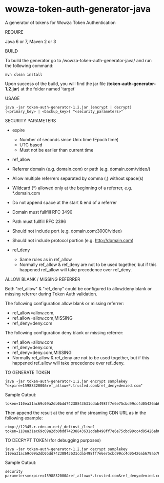 # wowza-token-auth-generator-java

A generator of tokens for Wowza Token Authentication

REQUIRE

  Java 6 or 7, Maven 2 or 3


BUILD

  To build the generator go to /wowza-token-auth-generator-java/ and run the following command:
```  
mvn clean install
```  
  Upon success of the build, you will find the jar file (**token-auth-generator-1.2.jar**) at the folder named 'target'


USAGE
```
java -jar token-auth-generator-1.2.jar (encrypt | decrypt) (<primary_key> | <backup_key>) "<security_parameters>"
```

SECURITY PARAMETERS

 * expire
   * Number of seconds since Unix time (Epoch time) 
   * UTC based 
   * Must not be earlier than current time


 * ref_allow
  *  Referrer domain (e.g. domain.com) or path (e.g. domain.com/video/)
  *  Allow multiple referrers separated by comma (,) without space(s)
  *  Wildcard (*) allowed only at the beginning of a referrer, e.g. *.domain.com
  *  Do not append space at the start & end of a referrer
  *  Domain must fullfill RFC 3490
  *  Path must fullfill RFC 2396
  *  Should not include port (e.g. domain.com:3000/video)
  *  Should not include protocol portion  (e.g. http://domain.com)

 * ref_deny
   * Same rules as in ref_allow
   * Normally ref_allow  & ref_deny are not to be used together, but if this happened ref_allow will take precedence over ref_deny.


ALLOW BLANK / MISSING REFERRER

  Both "ref_allow" & "ref_deny" could be configured to allow/deny blank or missing referrer during Token Auth validation.


The following configuration allow blank or missing referrer:
  * ref_allow=allow.com,
  * ref_allow=allow.com,MISSING
  * ref_deny=deny.com


The following configuration deny blank or missing referrer:
  * ref_allow=allow.com
  * ref_deny=deny.com,
  * ref_deny=deny.com,MISSING
  * Normally ref_allow  & ref_deny are not to be used together, but if this happened ref_allow will take precedence over ref_deny.


TO GENERATE TOKEN

```
java -jar token-auth-generator-1.2.jar encrypt samplekey "expire=1598832000&ref_allow=*.trusted.com&ref_deny=denied.com"
```
  Sample Output:
```
token=110ea31ac69c09a2db0bdd74238843631cdab498ff7e6e75cbd99cc4d05426ab679a57015d4e48438c97b921652daec62de3829f8ff437e27449cfdfc2f1e5d9fc47f14e91a51ea7
```

  Then append the result at the end of the streaming CDN URL as in the following example:
```    
rtmp://12345.r.cdnsun.net/_definst_/live?token=110ea31ac69c09a2db0bdd74238843631cdab498ff7e6e75cbd99cc4d05426ab679a57015d4e48438c97b921652daec62de3829f8ff437e27449cfdfc2f1e5d9fc47f14e91a51ea7
```

TO DECRYPT TOKEN (for debugging purposes)

```
java -jar token-auth-generator-1.2.jar decrypt samplekey 110ea31ac69c09a2db0bdd74238843631cdab498ff7e6e75cbd99cc4d05426ab679a57015d4e48438c97b921652daec62de3829f8ff437e27449cfdfc2f1e5d9fc47f14e91a51ea7
```

  Sample Output:
```
security parameters=expire=1598832000&ref_allow=*.trusted.com&ref_deny=denied.com
```

